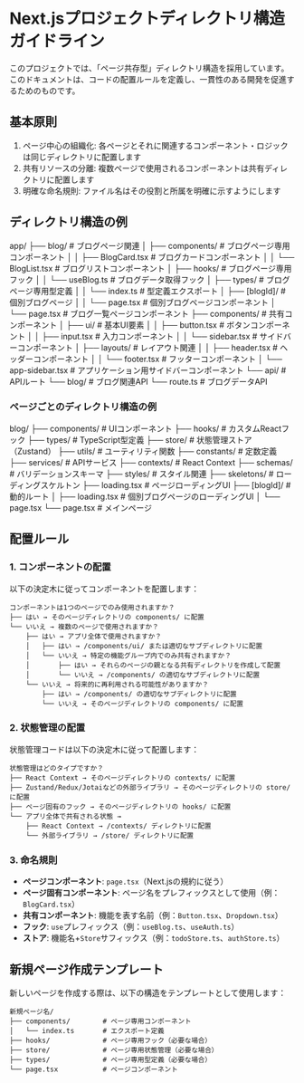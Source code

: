 # Next.jsプロジェクトディレクトリ構造ガイドライン

このプロジェクトでは、「ページ共存型」ディレクトリ構造を採用しています。
このドキュメントは、コードの配置ルールを定義し、一貫性のある開発を促進するためのものです。

## 基本原則

1. ページ中心の組織化: 各ページとそれに関連するコンポーネント・ロジックは同じディレクトリに配置します
2. 共有リソースの分離: 複数ページで使用されるコンポーネントは共有ディレクトリに配置します
3. 明確な命名規則: ファイル名はその役割と所属を明確に示すようにします

## ディレクトリ構造の例

app/
├── blog/                  # ブログページ関連
│   ├── components/        # ブログページ専用コンポーネント
│   │   ├── BlogCard.tsx   # ブログカードコンポーネント
│   │   └── BlogList.tsx   # ブログリストコンポーネント
│   ├── hooks/             # ブログページ専用フック
│   │   └── useBlog.ts     # ブログデータ取得フック
│   ├── types/             # ブログページ専用型定義
│   │   └── index.ts       # 型定義エクスポート
│   ├── [blogId]/          # 個別ブログページ
│   │   └── page.tsx       # 個別ブログページコンポーネント
│   └── page.tsx           # ブログ一覧ページコンポーネント
├── components/            # 共有コンポーネント
│   ├── ui/                # 基本UI要素
│   │   ├── button.tsx     # ボタンコンポーネント
│   │   ├── input.tsx      # 入力コンポーネント
│   │   └── sidebar.tsx    # サイドバーコンポーネント
│   ├── layouts/           # レイアウト関連
│   │   ├── header.tsx     # ヘッダーコンポーネント
│   │   └── footer.tsx     # フッターコンポーネント
│   └── app-sidebar.tsx    # アプリケーション用サイドバーコンポーネント
└── api/                   # APIルート
    └── blog/              # ブログ関連API
        └── route.ts       # ブログデータAPI
        
### ページごとのディレクトリ構造の例

blog/
├── components/       # UIコンポーネント
├── hooks/            # カスタムReactフック
├── types/            # TypeScript型定義
├── store/            # 状態管理ストア（Zustand）
├── utils/            # ユーティリティ関数
├── constants/        # 定数定義
├── services/         # APIサービス
├── contexts/         # React Context
├── schemas/          # バリデーションスキーマ
├── styles/           # スタイル関連
├── skeletons/        # ローディングスケルトン
├── loading.tsx       # ページローディングUI
├── [blogId]/         # 動的ルート
│   ├── loading.tsx   # 個別ブログページのローディングUI
│   └── page.tsx
└── page.tsx          # メインページ

## 配置ルール

### 1. コンポーネントの配置

以下の決定木に従ってコンポーネントを配置します：

```
コンポーネントは1つのページでのみ使用されますか？
├── はい → そのページディレクトリの components/ に配置
└── いいえ → 複数のページで使用されますか？
    ├── はい → アプリ全体で使用されますか？
    │   ├── はい → /components/ui/ または適切なサブディレクトリに配置
    │   └── いいえ → 特定の機能グループ内でのみ共有されますか？
    │       ├── はい → それらのページの親となる共有ディレクトリを作成して配置
    │       └── いいえ → /components/ の適切なサブディレクトリに配置
    └── いいえ → 将来的に再利用される可能性がありますか？
        ├── はい → /components/ の適切なサブディレクトリに配置
        └── いいえ → そのページディレクトリの components/ に配置
```

### 2. 状態管理の配置

状態管理コードは以下の決定木に従って配置します：

```
状態管理はどのタイプですか？
├── React Context → そのページディレクトリの contexts/ に配置
├── Zustand/Redux/Jotaiなどの外部ライブラリ → そのページディレクトリの store/ に配置
├── ページ固有のフック → そのページディレクトリの hooks/ に配置
└── アプリ全体で共有される状態 → 
    ├── React Context → /contexts/ ディレクトリに配置
    └── 外部ライブラリ → /store/ ディレクトリに配置
```

### 3. 命名規則

- **ページコンポーネント**: `page.tsx`（Next.jsの規約に従う）
- **ページ固有コンポーネント**: ページ名をプレフィックスとして使用（例：`BlogCard.tsx`）
- **共有コンポーネント**: 機能を表す名前（例：`Button.tsx`、`Dropdown.tsx`）
- **フック**: `use`プレフィックス（例：`useBlog.ts`、`useAuth.ts`）
- **ストア**: 機能名+`Store`サフィックス（例：`todoStore.ts`、`authStore.ts`）


## 新規ページ作成テンプレート

新しいページを作成する際は、以下の構造をテンプレートとして使用します：

```
新規ページ名/
├── components/        # ページ専用コンポーネント
│   └── index.ts       # エクスポート定義
├── hooks/             # ページ専用フック（必要な場合）
├── store/             # ページ専用状態管理（必要な場合）
├── types/             # ページ専用型定義（必要な場合）
└── page.tsx           # ページコンポーネント
```